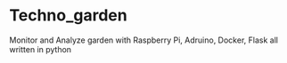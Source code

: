 # Techno_garden
Monitor and Analyze garden with Raspberry Pi, Adruino, Docker, Flask all written in python 
